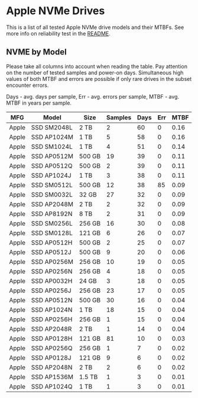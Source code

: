 Apple NVMe Drives
=================

This is a list of all tested Apple NVMe drive models and their MTBFs. See more
info on reliability test in the [README](https://github.com/linuxhw/SMART).

NVME by Model
------------

Please take all columns into account when reading the table. Pay attention on the
number of tested samples and power-on days. Simultaneous high values of both MTBF
and errors are possible if only rare drives in the subset encounter errors.

Days - avg. days per sample,
Err  - avg. errors per sample,
MTBF - avg. MTBF in years per sample.

| MFG       | Model              | Size   | Samples | Days  | Err   | MTBF |
|-----------|--------------------|--------|---------|-------|-------|------|
| Apple     | SSD SM2048L        | 2 TB   | 2       | 60    | 0     | 0.16   |
| Apple     | SSD AP1024M        | 1 TB   | 5       | 58    | 0     | 0.16   |
| Apple     | SSD SM1024L        | 1 TB   | 4       | 51    | 0     | 0.14   |
| Apple     | SSD AP0512M        | 500 GB | 19      | 39    | 0     | 0.11   |
| Apple     | SSD AP0512Q        | 500 GB | 2       | 39    | 0     | 0.11   |
| Apple     | SSD AP1024J        | 1 TB   | 3       | 38    | 0     | 0.11   |
| Apple     | SSD SM0512L        | 500 GB | 12      | 38    | 85    | 0.09   |
| Apple     | SSD SM0032L        | 32 GB  | 27      | 32    | 0     | 0.09   |
| Apple     | SSD AP2048M        | 2 TB   | 2       | 32    | 0     | 0.09   |
| Apple     | SSD AP8192N        | 8 TB   | 2       | 31    | 0     | 0.09   |
| Apple     | SSD SM0256L        | 256 GB | 16      | 30    | 0     | 0.08   |
| Apple     | SSD SM0128L        | 121 GB | 6       | 26    | 0     | 0.07   |
| Apple     | SSD AP0512H        | 500 GB | 2       | 25    | 0     | 0.07   |
| Apple     | SSD AP0512J        | 500 GB | 9       | 20    | 0     | 0.06   |
| Apple     | SSD AP0256M        | 256 GB | 10      | 19    | 0     | 0.05   |
| Apple     | SSD AP0256N        | 256 GB | 4       | 18    | 0     | 0.05   |
| Apple     | SSD AP0032H        | 24 GB  | 3       | 18    | 0     | 0.05   |
| Apple     | SSD AP0256J        | 256 GB | 23      | 17    | 0     | 0.05   |
| Apple     | SSD AP0512N        | 500 GB | 30      | 16    | 0     | 0.04   |
| Apple     | SSD AP1024N        | 1 TB   | 18      | 15    | 0     | 0.04   |
| Apple     | SSD AP0256H        | 256 GB | 1       | 15    | 0     | 0.04   |
| Apple     | SSD AP2048R        | 2 TB   | 1       | 14    | 0     | 0.04   |
| Apple     | SSD AP0128H        | 121 GB | 81      | 10    | 0     | 0.03   |
| Apple     | SSD AP0256Q        | 256 GB | 1       | 7     | 0     | 0.02   |
| Apple     | SSD AP0128J        | 121 GB | 9       | 6     | 0     | 0.02   |
| Apple     | SSD AP2048N        | 2 TB   | 2       | 6     | 0     | 0.02   |
| Apple     | SSD AP1536M        | 1.5 TB | 1       | 3     | 0     | 0.01   |
| Apple     | SSD AP1024Q        | 1 TB   | 1       | 3     | 0     | 0.01   |
